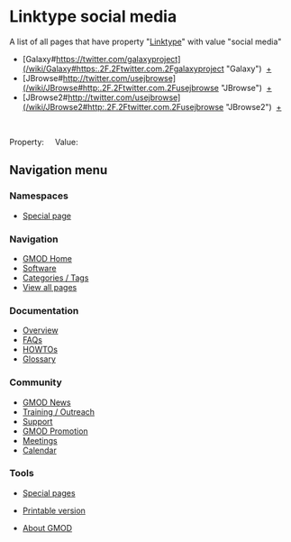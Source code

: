 



<span id="top"></span>




# <span dir="auto">Linktype social media</span>






A list of all pages that have property
"[Linktype](/wiki/Property%3ALinktype "Property%3ALinktype")" with value
"social media"  

- [Galaxy#https://twitter.com/galaxyproject](/wiki/Galaxy#https:.2F.2Ftwitter.com.2Fgalaxyproject "Galaxy")  <span class="smwbrowse">[+](/wiki/Special%3ABrowse/Galaxy-23https%3A-2F-2Ftwitter.com-2Fgalaxyproject "Special%3ABrowse/Galaxy-23https%3A-2F-2Ftwitter.com-2Fgalaxyproject")</span>
- [JBrowse#http://twitter.com/usejbrowse](/wiki/JBrowse#http:.2F.2Ftwitter.com.2Fusejbrowse "JBrowse")  <span class="smwbrowse">[+](/wiki/Special%3ABrowse/JBrowse-23http%3A-2F-2Ftwitter.com-2Fusejbrowse "Special%3ABrowse/JBrowse-23http%3A-2F-2Ftwitter.com-2Fusejbrowse")</span>
- [JBrowse2#http://twitter.com/usejbrowse](/wiki/JBrowse2#http:.2F.2Ftwitter.com.2Fusejbrowse "JBrowse2")  <span class="smwbrowse">[+](/wiki/Special%3ABrowse/JBrowse2-23http%3A-2F-2Ftwitter.com-2Fusejbrowse "Special%3ABrowse/JBrowse2-23http%3A-2F-2Ftwitter.com-2Fusejbrowse")</span>

 

Property:     Value:








## Navigation menu



### Namespaces

- <span id="ca-nstab-special">[Special
  page](/wiki/Special%3ASearchByProperty/Linktype/social-20media "This is a special page, you cannot edit the page itself")</span>


### 






### Navigation



- <span id="n-GMOD-Home">[GMOD Home](/wiki/Main_Page)</span>
- <span id="n-Software">[Software](/wiki/GMOD_Components)</span>
- <span id="n-Categories-.2F-Tags">[Categories /
  Tags](/wiki/Categories)</span>
- <span id="n-View-all-pages">[View all
  pages](/wiki/Special:AllPages)</span>




### Documentation



- <span id="n-Overview">[Overview](/wiki/Overview)</span>
- <span id="n-FAQs">[FAQs](/wiki/Category%3AFAQ)</span>
- <span id="n-HOWTOs">[HOWTOs](/wiki/Category%3AHOWTO)</span>
- <span id="n-Glossary">[Glossary](/wiki/Glossary)</span>




### Community



- <span id="n-GMOD-News">[GMOD News](/wiki/GMOD_News)</span>
- <span id="n-Training-.2F-Outreach">[Training /
  Outreach](/wiki/Training_and_Outreach)</span>
- <span id="n-Support">[Support](/wiki/Support)</span>
- <span id="n-GMOD-Promotion">[GMOD
  Promotion](/wiki/GMOD_Promotion)</span>
- <span id="n-Meetings">[Meetings](/wiki/Meetings)</span>
- <span id="n-Calendar">[Calendar](/wiki/Calendar)</span>




### Tools



- <span id="t-specialpages"><a href="/wiki/Special%3ASpecialPages" accesskey="q"
  title="A list of all special pages [q]">Special pages</a></span>
- <span id="t-print"><a
  href="/mediawiki/index.php?title=Special%3ASearchByProperty/Linktype/social-20media&amp;printable=yes"
  rel="alternate" accesskey="p"
  title="Printable version of this page [p]">Printable version</a></span>





- <span id="footer-places-about">[About
  GMOD](/wiki/GMOD%3AAbout "GMOD%3AAbout")</span>

<!-- -->




